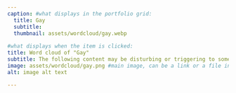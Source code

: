 ```yaml
---
caption: #what displays in the portfolio grid:
  title: Gay
  subtitle: 
  thumbnail: assets/wordcloud/gay.webp
  
#what displays when the item is clicked:
title: Word cloud of "Gay"
subtitle: The following content may be disturbing or triggering to some viewers. It includes themes of violence, abuse, and trauma. If you feel that this content may be disturbing to you, please exercise caution before continuing.
image: assets/wordcloud/gay.png #main image, can be a link or a file in assets/img/portfolio
alt: image alt text

---
```



